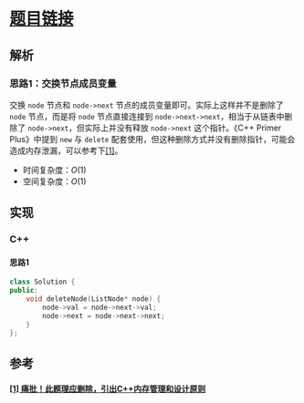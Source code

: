# [题目链接](https://leetcode-cn.com/problems/delete-node-in-a-linked-list/)

## 解析

### 思路1：交换节点成员变量

交换 `node` 节点和 `node->next` 节点的成员变量即可。实际上这样并不是删除了 `node` 节点，而是将 `node` 节点直接连接到 `node->next->next`，相当于从链表中删除了 `node->next`，但实际上并没有释放 `node->next` 这个指针。《C++ Primer Plus》中提到 `new` 与 `delete` 配套使用，但这种删除方式并没有删除指针，可能会造成内存泄漏，可以参考下[[1]](#1-痛批此题理应删除引出c内存管理和设计原则)。

* 时间复杂度：$O(1)$
* 空间复杂度：$O(1)$

## 实现

### C++

#### 思路1

```C++
class Solution {
public:
    void deleteNode(ListNode* node) {
        node->val = node->next->val;
        node->next = node->next->next;
    }
};
```


## 参考

####  [[1] 痛批！此题理应删除，引出C++内存管理和设计原则](https://leetcode-cn.com/problems/delete-node-in-a-linked-list/solution/tong-pi-ci-ti-li-ying-shan-chu-yin-chu-c-taij/)